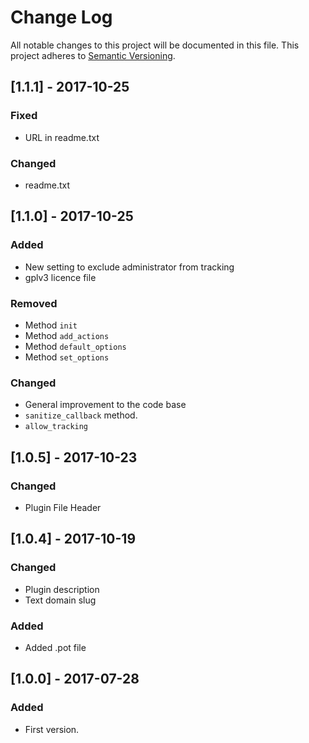# Change Log
All notable changes to this project will be documented in this file.
This project adheres to [Semantic Versioning](http://semver.org/).

## [1.1.1] - 2017-10-25

### Fixed
- URL in readme.txt

### Changed
- readme.txt

## [1.1.0] - 2017-10-25

### Added
- New setting to exclude administrator from tracking
- gplv3 licence file

### Removed
- Method `init`
- Method `add_actions`
- Method `default_options`
- Method `set_options`

### Changed
- General improvement to the code base
- `sanitize_callback` method.
- `allow_tracking`

## [1.0.5] - 2017-10-23

### Changed
- Plugin File Header

## [1.0.4] - 2017-10-19

### Changed
- Plugin description
- Text domain slug

### Added
- Added .pot file

## [1.0.0] - 2017-07-28

### Added
- First version.